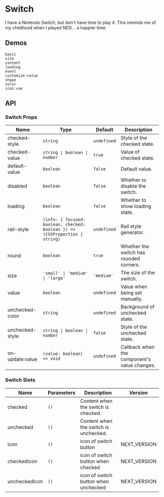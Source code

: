 # Switch

I have a Nintendo Switch, but don't have time to play it. This reminds me of my childhood when I played NDS... a happier time.

## Demos

```demo
basic
size
content
loading
event
customize-value
shape
color
icon.vue
```

## API

### Switch Props

| Name | Type | Default | Description |
| --- | --- | --- | --- |
| checked-style | `string` | `undefined` | Style of the checked state. |
| checked-value | `string \| boolean \| number` | `true` | Value of checked state. |
| default-value | `boolean` | `false` | Default value. |
| disabled | `boolean` | `false` | Whether to disable the switch. |
| loading | `boolean` | `false` | Whether to show loading state. |
| rail-style | `(info: { focused: boolean, checked: boolean }) => (CSSProperties \| string)` | `undefined` | Rail style generator. |
| round | `boolean` | `true` | Whether the switch has rounded corners.   |
| size | `'small' \| 'medium' \| 'large'` | `'medium'` | The size of the switch. |
| value | `boolean` | `undefined` | Value when being set manually. |
| unchecked-color | `string` | `undefined` | Background of unchecked state. |
| unchecked-style | `string \| boolean \| number` | `false` | Style of the unchecked state. |
| on-update:value | `(value: boolean) => void` | `undefined` | Callback when the component's value changes. |

### Switch Slots

| Name | Parameters | Description | Version |
| --- | --- | --- | --- |
| checked | `()` | Content when the switch is checked. |  |
| unchecked | `()` | Content when the switch is unchecked. |  |
| icon | `()` | icon of switch button | NEXT_VERSION |
| checkedIcon | `()` | icon of switch button when checked | NEXT_VERSION |
| uncheckedIcon | `()` | icon of switch button when unchecked | NEXT_VERSION |
